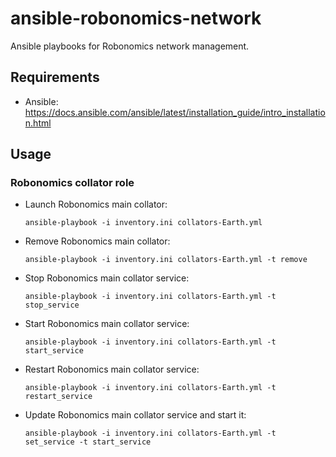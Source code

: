 # ansible-robonomics-network
Ansible playbooks for Robonomics network management.

## Requirements
- Ansible: https://docs.ansible.com/ansible/latest/installation_guide/intro_installation.html

## Usage
### Robonomics collator role
- Launch Robonomics main collator:

  ``` ansible-playbook -i inventory.ini collators-Earth.yml ```

- Remove Robonomics main collator:

  ``` ansible-playbook -i inventory.ini collators-Earth.yml -t remove ```

- Stop Robonomics main collator service:

  ``` ansible-playbook -i inventory.ini collators-Earth.yml -t stop_service ```

- Start Robonomics main collator service:

  ``` ansible-playbook -i inventory.ini collators-Earth.yml -t start_service ```

- Restart Robonomics main collator service:

  ``` ansible-playbook -i inventory.ini collators-Earth.yml -t restart_service ```

- Update Robonomics main collator service and start it:

  ``` ansible-playbook -i inventory.ini collators-Earth.yml -t set_service -t start_service ```
